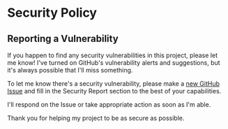 # Security Policy

## Reporting a Vulnerability

If you happen to find any security vulnerabilities in this project, please let me know! I've turned on GitHub's vulnerability alerts and suggestions, but it's always possible that I'll miss something.

To let me know there's a security vulnerability, please make a [new GitHub Issue](https://github.com/emmasax4/slack_messaging/issues/new) and fill in the Security Report section to the best of your capabilities.

I'll respond on the Issue or take appropriate action as soon as I'm able.

Thank you for helping my project to be as secure as possible.
